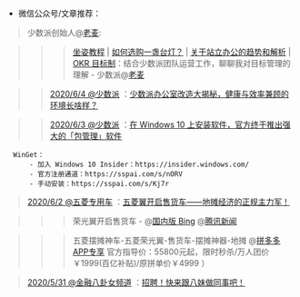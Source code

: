 - 微信公众号/文章推荐：

> 少数派创始人@[老麦](https://sspai.com/u/michael/):

>>> [坐姿](https://sspai.com/series/2)[教程](https://sspai.com/post/40214) | [如何选购一盏台灯？](https://sspai.com/post/60434) | [关于站立办公的趋势和解析](https://sspai.com/post/60581) | [OKR 目标制](https://sspai.com/post/55805)：结合少数派团队运营工作，聊聊我对目标管理的理解  - 少数派@[老麦](https://sspai.com/u/michael/)

>> [2020/6/4 @少数派](https://mp.weixin.qq.com/s/wRp7IuUMf9PY7G1uEw1VBw) ：[少数派办公室改造大揭秘，健康与效率兼顾的环境长啥样？](https://go.choong.net/s/wx/20200604/) 


>> [2020/6/3 @少数派](https://mp.weixin.qq.com/s/hvpjQojN0Pdeh9gvspsb7Q) ：[在 Windows 10 上安装软件，官方终于推出强大的「包管理」软件](https://mp.weixin.qq.com/s/hvpjQojN0Pdeh9gvspsb7Q) 
  ```
    WinGet：
        - 加入 Windows 10 Insider：https://insider.windows.com/
        - 官方注册通道：https://sspai.com/s/nORV
        - 手动安装：https://sspai.com/s/Kj7r
  ```
    
> [2020/6/2 @五菱专用车](https://mp.weixin.qq.com/s/m9PIL8JpISPqTPsz6xHPtw) ：[五菱翼开启售货车——地摊经济的正规主力军！](https://go.choong.net/s/wx/20200602/) 

>>> 荣光翼开启售货车 - @[国内版 Bing](https://cn.bing.com/search?q=%E8%8D%A3%E5%85%89%E7%BF%BC%E5%BC%80%E5%90%AF%E5%94%AE%E8%B4%A7%E8%BD%A6)
@[腾讯新闻](https://new.qq.com/omn/20200603/20200603A0R4LL00.html)

>>> 五菱摆摊神车-五菱荣光翼-售货车-摆摊神器-地摊 @[拼多多APP专享](https://mobile.yangkeduo.com/goods1.html?_wvx=10&refer_share_uid=4983113097&share_uin=LJQ4X42ML7JQPCKBSHKPQCQOBA_GEXDA&page_from=23&_wv=41729&refer_share_channel=copy_link&refer_share_id=vDEQ024KadTpaJKNuYbslPkJaJchQAi2&share_uid=4983113097&goods_id=132618258722&refer_page_name=login&refer_page_id=10169_1591250476121_mnb3pzyhmn&refer_page_sn=10169) 官方指导价：55800元起，限时秒杀/万人团价￥1999(百亿补贴)/原拼单价￥4999 ）

> [2020/5/31 @金融八卦女频道](https://mp.weixin.qq.com/s/jdxh8YJH1LQ-8cI_LgmzZA) ：[招聘！快来跟八妹做同事吧！](https://go.choong.net/s/wx/20200531) 

